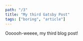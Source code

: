```yaml
---
path: "/3"
title: "My third Gatsby Post"
tags: ["boring", "article"]
---
```


Oooooh-weeee, my third blog post!
